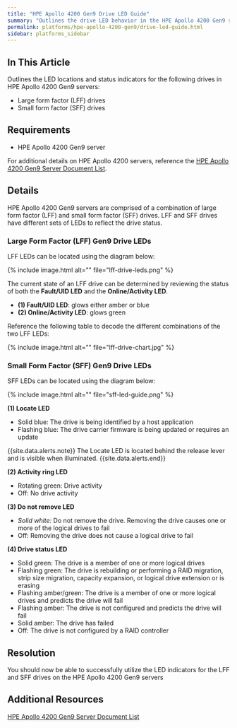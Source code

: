 ```yaml
---
title: "HPE Apollo 4200 Gen9 Drive LED Guide"
summary: "Outlines the drive LED behavior in the HPE Apollo 4200 Gen9 server."
permalink: platforms/hpe-apollo-4200-gen9/drive-led-guide.html
sidebar: platforms_sidebar
---
```

## In This Article

Outlines the LED locations and status indicators for the following drives in HPE Apollo 4200 Gen9 servers:

-   Large form factor (LFF) drives
-   Small form factor (SFF) drives

## Requirements

-   HPE Apollo 4200 Gen9 server

For additional details on HPE Apollo 4200 servers, reference the  [HPE Apollo 4200 Gen9 Server Document List](https://support.hpe.com/hpesc/public/docDisplay?docLocale=en_US&docId=c05058024).

## Details

HPE Apollo 4200 Gen9 servers are comprised of a combination of large form factor (LFF) and small form factor (SFF) drives. LFF and SFF drives have different sets of LEDs to reflect the drive status.

### Large Form Factor (LFF) Gen9 Drive LEDs

LFF LEDs can be located using the diagram below:

{% include image.html alt="" file="lff-drive-leds.png" %}

The current state of an LFF drive can be determined by reviewing the status of both the **Fault/UID LED** and the **Online/Activity LED**.

-   **(1) Fault/UID LED**: glows either amber or blue
-   **(2) Online/Activity LED**: glows green

Reference the following table to decode the different combinations of the two LFF LEDs:

{% include image.html alt="" file="lff-drive-chart.jpg" %}

### Small Form Factor (SFF) Gen9 Drive LEDs

SFF LEDs can be located using the diagram below:

{% include image.html alt="" file="sff-led-guide.png" %}

**(1) Locate LED**

-   Solid blue: The drive is being identified by a host application
-   Flashing blue: The drive carrier firmware is being updated or requires an update

{{site.data.alerts.note}}
The Locate LED is located behind the release lever and is visible when illuminated.
{{site.data.alerts.end}}

**(2) Activity ring LED**

-   Rotating green: Drive activity
-   Off: No drive activity

**(3) Do not remove LED**

-   _Solid white:_ Do not remove the drive. Removing the drive causes one or more of the logical drives to fail
-   Off: Removing the drive does not cause a logical drive to fail

**(4) Drive status LED**

-   Solid green: The drive is a member of one or more logical drives
-   Flashing green: The drive is rebuilding or performing a RAID migration, strip size migration, capacity expansion, or logical drive extension or is erasing
-   Flashing amber/green: The drive is a member of one or more logical drives and predicts the drive will fail
-   Flashing amber: The drive is not configured and predicts the drive will fail
-   Solid amber: The drive has failed
-   Off: The drive is not configured by a RAID controller

## Resolution

You should now be able to successfully utilize the LED indicators for the LFF and SFF drives on the HPE Apollo 4200 Gen9 servers

## Additional Resources

[HPE Apollo 4200 Gen9 Server Document List](https://support.hpe.com/hpesc/public/docDisplay?docLocale=en_US&docId=c05058024)
